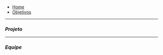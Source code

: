 - [Home](README.md)
- [Objetivos](pages/objetivo.md)

----------------------------------------------------
### _**Projeto**_

----------------------------------------------------
### _**Equipe**_
